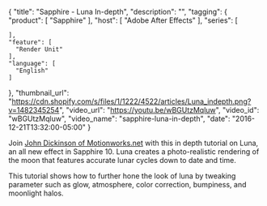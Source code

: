 {
  "title": "Sapphire - Luna In-depth",
  "description": "",
  "tagging": {
    "product": [
      "Sapphire"
    ],
    "host": [
      "Adobe After Effects"
    ],
    "series": [

    ],
    "feature": [
      "Render Unit"
    ],
    "language": [
      "English"
    ]
  },
  "thumbnail_url": "https://cdn.shopify.com/s/files/1/1222/4522/articles/Luna_indepth.png?v=1482345254",
  "video_url": "https://youtu.be/wBGUtzMqluw",
  "video_id": "wBGUtzMqluw",
  "video_name": "sapphire-luna-in-depth",
  "date": "2016-12-21T13:32:00-05:00"
}

Join <a href="http://Motionworks.net" target="_blank">John Dickinson of Motionworks.net</a> with this in depth tutorial on Luna, an all new effect in Sapphire 10. Luna creates a photo-realistic rendering of the moon that features accurate lunar cycles down to date and time. 

This tutorial shows how to further hone the look of luna by tweaking parameter such as glow, atmosphere, color correction, bumpiness, and moonlight halos.
